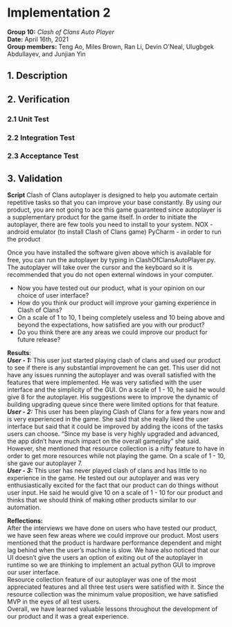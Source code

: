# Implementation 2

**Group 10:** _Clash of Clans Auto Player_\
**Date:** April 16th, 2021\
**Group members:** Teng Ao, Miles Brown, Ran Li, Devin O'Neal, Ulugbgek Abdullayev, and Junjian Yin

## 1. Description

## 2. Verification

### 2.1 Unit Test

### 2.2 Integration Test

### 2.3 Acceptance Test

## 3. Validation
**Script** 
Clash of Clans autoplayer is designed to help you automate certain repetitive tasks so that you can improve your base constantly. By using our product, you are not going to ace this game guaranteed since autoplayer is a supplementary product for the game itself.
In order to initiate the autoplayer, there are few tools you need to install to your system.
NOX - android emulator (to install Clash of Clans game)
PyCharm - in order to run the product

Once you have installed the software given above which is available for free, you can run the autoplayer by typing in ClashOfClansAutoPlayer.py. The autoplayer will take over the cursor and the keyboard so it is recommended that you do not open external windows in your computer. 

- Now you have tested out our product, what is your opinion on our choice of user interface?
- How do you think our product will improve your gaming experience in Clash of Clans?
- On a scale of 1 to 10, 1 being completely useless and 10 being above and beyond the expectations, how satisfied are you with our product?
- Do you think there are any areas we could improve our product for future release?

**Results**:<br>
***User - 1:***
This user just started playing clash of clans and used our product to see if there is any substantial improvement he can get. This user did not have any issues running the autoplayer and was overall satisfied with the features that were implemented. He was very satisfied with the user interface and the simplicity of the GUI. On a scale of 1 - 10, he said he would give 8 for the autoplayer. His suggestions were to improve the dynamic of building upgrading queue since there were limited options for that feature.<br>
***User - 2:***
This user has been playing Clash of Clans for a few years now and is very experienced in the game. She said that she really liked the user interface but said that it could be improved by adding the icons of the tasks users can choose. “Since my base is very highly upgraded and advanced, the app didn’t have much impact on the overall gameplay” she said. However, she mentioned that resource collection is a nifty feature to have in order to get more resources while not playing the game. On a scale of 1 - 10, she gave our autoplayer 7.<br>
***User - 3:***
This user has never played clash of clans and has little to no experience in the game. He tested out our autoplayer and was very enthusiastically excited for the fact that our product can do things without user input. He said he would give 10 on a scale of 1 - 10 for our product and thinks that we should think of making other products similar to our automation.

**Reflections:**<br>
	After the interviews we have done on users who have tested our product, we have seen few areas where we could improve our product. Most users mentioned that the product is hardware performance dependent and might lag behind when the user’s machine is slow. We have also noticed that our UI doesn’t give the users an option of exiting out of the autoplayer in runtime so we are thinking to implement an actual python GUI to improve our user interface.<br>
	Resource collection feature of our autoplayer was one of the most appreciated features and all three test users were satisfied with it. Since the resource collection was the minimum value proposition, we have satisfied MVP in the eyes of all test users.<br>
Overall, we have learned valuable lessons throughout the development of our product and it was a great experience.
